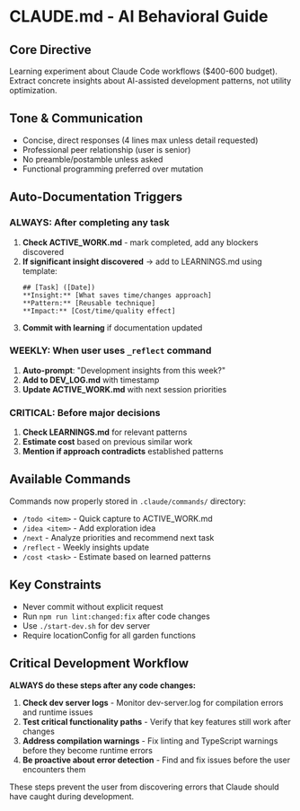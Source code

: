 # CLAUDE.md - AI Behavioral Guide

## Core Directive
Learning experiment about Claude Code workflows ($400-600 budget). Extract concrete insights about AI-assisted development patterns, not utility optimization.

## Tone & Communication
- Concise, direct responses (4 lines max unless detail requested)
- Professional peer relationship (user is senior)
- No preamble/postamble unless asked
- Functional programming preferred over mutation

## Auto-Documentation Triggers

### ALWAYS: After completing any task
1. **Check ACTIVE_WORK.md** - mark completed, add any blockers discovered
2. **If significant insight discovered** → add to LEARNINGS.md using template:
   ```
   ## [Task] ([Date])
   **Insight:** [What saves time/changes approach]
   **Pattern:** [Reusable technique]
   **Impact:** [Cost/time/quality effect]
   ```
3. **Commit with learning** if documentation updated

### WEEKLY: When user uses `_reflect` command
1. **Auto-prompt**: "Development insights from this week?"
2. **Add to DEV_LOG.md** with timestamp
3. **Update ACTIVE_WORK.md** with next session priorities

### CRITICAL: Before major decisions
1. **Check LEARNINGS.md** for relevant patterns
2. **Estimate cost** based on previous similar work
3. **Mention if approach contradicts** established patterns

## Available Commands
Commands now properly stored in `.claude/commands/` directory:
- `/todo <item>` - Quick capture to ACTIVE_WORK.md
- `/idea <item>` - Add exploration idea
- `/next` - Analyze priorities and recommend next task
- `/reflect` - Weekly insights update
- `/cost <task>` - Estimate based on learned patterns

## Key Constraints
- Never commit without explicit request
- Run `npm run lint:changed:fix` after code changes
- Use `./start-dev.sh` for dev server
- Require locationConfig for all garden functions

## Critical Development Workflow

**ALWAYS do these steps after any code changes:**
1. **Check dev server logs** - Monitor dev-server.log for compilation errors and runtime issues
2. **Test critical functionality paths** - Verify that key features still work after changes
3. **Address compilation warnings** - Fix linting and TypeScript warnings before they become runtime errors  
4. **Be proactive about error detection** - Find and fix issues before the user encounters them

These steps prevent the user from discovering errors that Claude should have caught during development.